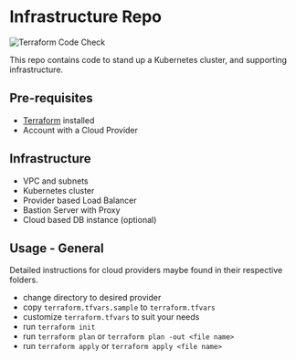 # Infrastructure Repo

![Terraform Code Check](https://github.com/BeeRaspberry/infrastructure/workflows/Terraform%20Code%20Check/badge.svg)

This repo contains code to stand up a Kubernetes cluster, and supporting infrastructure. 

## Pre-requisites
*   [Terraform](https://www.terraform.io/) installed
*   Account with a Cloud Provider

## Infrastructure

*   VPC and subnets
*   Kubernetes cluster
*   Provider based Load Balancer
*   Bastion Server with Proxy
*   Cloud based DB instance (optional)

## Usage - General

Detailed instructions for cloud providers maybe found in their respective folders.

*   change directory to desired provider
*   copy `terraform.tfvars.sample` to `terraform.tfvars`
*   customize `terraform.tfvars` to suit your needs
*   run `terraform init`
*   run `terraform plan` or `terraform plan -out <file name>`
*   run `terraform apply` or `terraform apply <file name>`
